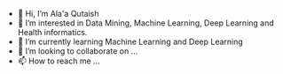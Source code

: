 - 👋 Hi, I’m Ala'a Qutaish
- 👀 I’m interested in Data Mining, Machine Learning, Deep Learning and Health informatics. 
- 🌱 I’m currently learning Machine Learning and Deep Learning
- 💞️ I’m looking to collaborate on ...
- 📫 How to reach me ...

<!---
Alaa-91/Alaa-91 is a ✨ special ✨ repository because its `README.md` (this file) appears on your GitHub profile.
You can click the Preview link to take a look at your changes.
--->

